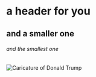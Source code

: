 # a header for you
## and a smaller one
###### and the smallest one

![Caricature of Donald Trump](https://www.caricaturemaster.com/assets/images/donaldTrump/trump-example8.jpg)

